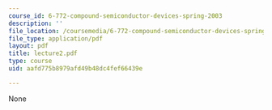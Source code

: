 ```yaml
---
course_id: 6-772-compound-semiconductor-devices-spring-2003
description: ''
file_location: /coursemedia/6-772-compound-semiconductor-devices-spring-2003/aafd775b8979afd49b48dc4fef66439e_lecture2.pdf
file_type: application/pdf
layout: pdf
title: lecture2.pdf
type: course
uid: aafd775b8979afd49b48dc4fef66439e

---
```

None